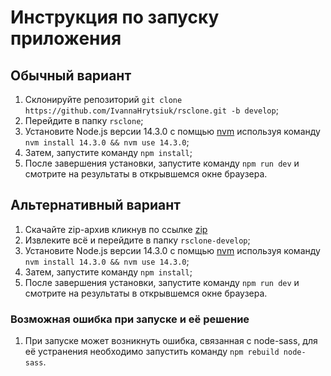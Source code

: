 # Инструкция по запуску приложения
## Обычный вариант
1. Склонируйте репозиторий `git clone https://github.com/IvannaHrytsiuk/rsclone.git -b develop`;
2. Перейдите в папку `rsclone`;
3. Установите Node.js версии 14.3.0 с помщью [nvm](https://github.com/coreybutler/nvm-windows/releases/tag/1.1.7) используя команду `nvm install 14.3.0 && nvm use 14.3.0`;
4. Затем, запустите команду `npm install`;
5. После завершения установки, запустите команду `npm run dev` и смотрите на результаты в открывшемся окне браузера.

## Альтернативный вариант
1. Скачайте zip-архив кликнув по ссылке [zip](https://github.com/IvannaHrytsiuk/rsclone/archive/develop.zip)
2. Извлеките всё и перейдите в папку `rsclone-develop`;
3. Установите Node.js версии 14.3.0 с помщью [nvm](https://github.com/coreybutler/nvm-windows/releases/tag/1.1.7) используя команду `nvm install 14.3.0 && nvm use 14.3.0`;
4. Затем, запустите команду `npm install`;
5. После завершения установки, запустите команду `npm run dev` и смотрите на результаты в открывшемся окне браузера.

### Возможная ошибка при запуске и её решение
1. При запуске может возникнуть ошибка, связанная с node-sass, для её устранения необходимо запустить команду `npm rebuild node-sass`.
